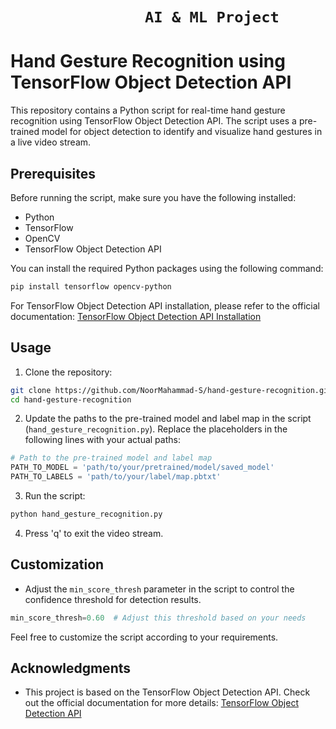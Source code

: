 # ```                AI & ML Project                ```

# Hand Gesture Recognition using TensorFlow Object Detection API

This repository contains a Python script for real-time hand gesture recognition using TensorFlow Object Detection API. The script uses a pre-trained model for object detection to identify and visualize hand gestures in a live video stream.

## Prerequisites

Before running the script, make sure you have the following installed:

- Python
- TensorFlow
- OpenCV
- TensorFlow Object Detection API

You can install the required Python packages using the following command:

```bash
pip install tensorflow opencv-python
```

For TensorFlow Object Detection API installation, please refer to the official documentation: [TensorFlow Object Detection API Installation](https://github.com/tensorflow/models/blob/master/research/object_detection/g3doc/installation.md)

## Usage

1. Clone the repository:

```bash
git clone https://github.com/NoorMahammad-S/hand-gesture-recognition.git
cd hand-gesture-recognition
```

2. Update the paths to the pre-trained model and label map in the script (`hand_gesture_recognition.py`). Replace the placeholders in the following lines with your actual paths:

```python
# Path to the pre-trained model and label map
PATH_TO_MODEL = 'path/to/your/pretrained/model/saved_model'
PATH_TO_LABELS = 'path/to/your/label/map.pbtxt'
```

3. Run the script:

```bash
python hand_gesture_recognition.py
```

4. Press 'q' to exit the video stream.

## Customization

- Adjust the `min_score_thresh` parameter in the script to control the confidence threshold for detection results.

```python
min_score_thresh=0.60  # Adjust this threshold based on your needs
```

Feel free to customize the script according to your requirements.

## Acknowledgments

- This project is based on the TensorFlow Object Detection API. Check out the official documentation for more details: [TensorFlow Object Detection API](https://github.com/tensorflow/models/tree/master/research/object_detection)
